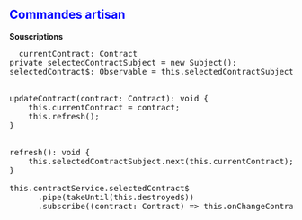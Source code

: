<h2 style="color:blue">Commandes artisan</h2>
<p>
  <strong>Souscriptions</strong>
</p>

<pre>
  currentContract: Contract
private selectedContractSubject = new Subject<Contract>();
selectedContract$: Observable<Contract> = this.selectedContractSubject.asObservable();


updateContract(contract: Contract): void {
    this.currentContract = contract;
    this.refresh();
}

  
refresh(): void {
	this.selectedContractSubject.next(this.currentContract);
}

this.contractService.selectedContract$
      .pipe(takeUntil(this.destroyed$))
      .subscribe((contract: Contract) => this.onChangeContract(contract)));
</pre>



